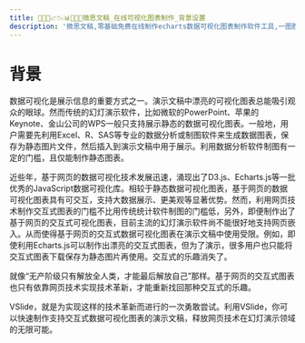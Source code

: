 ```yaml
---
title: 🥉🥇🥈📈📉📊🧡💛💚微思文稿_在线可视化图表制作_背景设置
description: '微思文稿,零基础免费在线制作echarts数据可视化图表制作软件工具,一图胜千言,国产数据可视化软件'
---
```


# 背景

数据可视化是展示信息的重要方式之一。演示文稿中漂亮的可视化图表总能吸引观众的眼球。然而传统的幻灯演示软件，比如微软的PowerPoint、苹果的Keynote、金山公司的WPS一般只支持展示静态的数据可视化图表。一般地，用户需要先利用Excel、R、SAS等专业的数据分析或制图软件来生成数据图表，保存为静态图片文件，然后插入到演示文稿中用于展示。利用数据分析软件制图有一定的门槛，且仅能制作静态图表。

近些年，基于网页的数据可视化技术发展迅速，涌现出了D3.js、Echarts.js等一批优秀的JavaScript数据可视化库。相较于静态数据可视化图表，基于网页的数据可视化图表具有可交互，支持大数据展示、更美观等显著优势。然而，利用网页技术制作交互式图表的门槛不比用传统统计软件制图的门槛低，另外，即便制作出了基于网页的交互式可视化图表，目前主流的幻灯演示软件尚不能很好地支持网页嵌入。从而使得基于网页的交互式数据可视化图表在演示文稿中使用受限。例如，即使利用Echarts.js可以制作出漂亮的交互式图表，但为了演示，很多用户也只能将交互式图表下载保存为静态图片再使用。交互式的乐趣消失了。

就像“无产阶级只有解放全人类，才能最后解放自己”那样。基于网页的交互式图表也只有依靠网页技术实现技术革新，才能重新找回那种交互式的乐趣。

VSlide，就是为实现这样的技术革新而进行的一次勇敢尝试。利用VSlide，你可以快速制作支持交互式数据可视化图表的演示文稿，释放网页技术在幻灯演示领域的无限可能。
